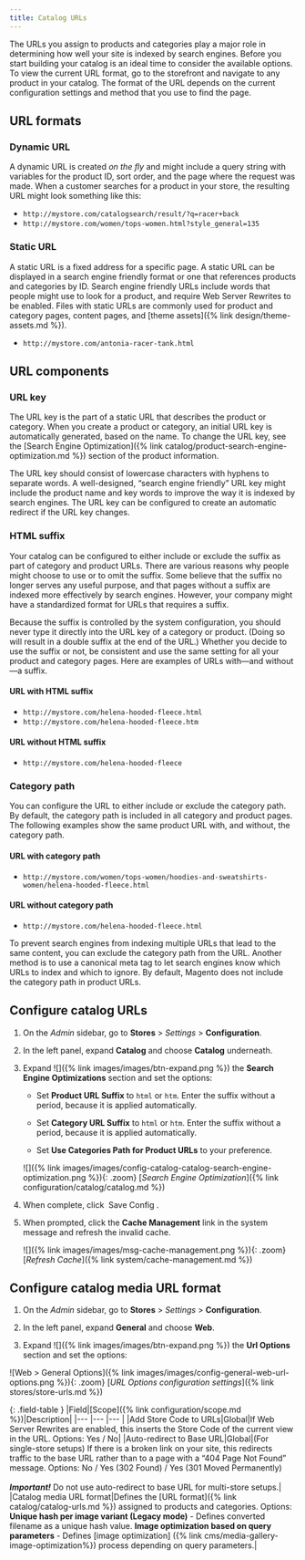 ```yaml
---
title: Catalog URLs
---
```


The URLs you assign to products and categories play a major role in determining how well your site is indexed by search engines. Before you start building your catalog is an ideal time to consider the available options. To view the current URL format, go to the storefront and navigate to any product in your catalog. The format of the URL depends on the current configuration settings and method that you use to find the page.

## URL formats

### Dynamic URL

A dynamic URL is created _on the fly_ and might include a query string with variables for the product ID, sort order, and the page where the request was made. When a customer searches for a product in your store, the resulting URL might look something like this:

- `http://mystore.com/catalogsearch/result/?q=racer+back`
- `http://mystore.com/women/tops-women.html?style_general=135`

### Static URL

A static URL is a fixed address for a specific page. A static URL can be displayed in a search engine friendly format or one that references products and categories by ID. Search engine friendly URLs include words that people might use to look for a product, and require Web Server Rewrites to be enabled. Files with static URLs are commonly used for product and category pages, content pages, and [theme assets]({% link design/theme-assets.md %}).

- `http://mystore.com/antonia-racer-tank.html`

## URL components

### URL key

The URL key is the part of a static URL that describes the product or category. When you create a product or category, an initial URL key is automatically generated, based on the name. To change the URL key, see the [Search Engine Optimization]({% link catalog/product-search-engine-optimization.md %}) section of the product information.

The URL key should consist of lowercase characters with hyphens to separate words. A well-designed, “search engine friendly” URL key might include the product name and key words to improve the way it is indexed by search engines. The URL key can be configured to create an automatic redirect if the URL key changes.

### HTML suffix

Your catalog can be configured to either include or exclude the suffix as part of category and product URLs. There are various reasons why people might choose to use or to omit the suffix. Some believe that the suffix no longer serves any useful purpose, and that pages without a suffix are indexed more effectively by search engines. However, your company might have a standardized format for URLs that requires a suffix.

Because the suffix is controlled by the system configuration, you should never type it directly into the URL key of a category or product. (Doing so will result in a double suffix at the end of the URL.) Whether you decide to use the suffix or not, be consistent and use the same setting for all your product and category pages. Here are examples of URLs with—and without—a suffix.

#### URL with HTML suffix

- `http://mystore.com/helena-hooded-fleece.html`
- `http://mystore.com/helena-hooded-fleece.htm`

#### URL without HTML suffix

- `http://mystore.com/helena-hooded-fleece`

### Category path

You can configure the URL to either include or exclude the category path. By default, the category path is included in all category and product pages. The following examples show the same product URL with, and without, the category path.

#### URL with category path

- `http://mystore.com/women/tops-women/hoodies-and-sweatshirts-women/helena-hooded-fleece.html`

#### URL without category path

- `http://mystore.com/helena-hooded-fleece.html`

To prevent search engines from indexing multiple URLs that lead to the same content, you can exclude the category path from the URL. Another method is to use a canonical meta tag to let search engines know which URLs to index and which to ignore. By default, Magento does not include the category path in product URLs.

## Configure catalog URLs

1. On the _Admin_ sidebar, go to **Stores** > _Settings_ > **Configuration**.

1. In the left panel, expand **Catalog** and choose **Catalog** underneath.

1. Expand ![]({% link images/images/btn-expand.png %}) the **Search Engine Optimizations** section and set the options:

   - Set **Product URL Suffix** to `html` or `htm`. Enter the suffix without a period, because it is applied automatically.

   - Set **Category URL Suffix** to `html` or `htm`. Enter the suffix without a period, because it is applied automatically.

   - Set **Use Categories Path for Product URLs** to your preference.

   ![]({% link images/images/config-catalog-catalog-search-engine-optimization.png %}){: .zoom}
   [_Search Engine Optimization_]({% link configuration/catalog/catalog.md %})

1. When complete, click <span class="btn"> Save Config </span>.

1. When prompted, click the **Cache Management** link in the system message and refresh the invalid cache.

   ![]({% link images/images/msg-cache-management.png %}){: .zoom}
   [_Refresh Cache_]({% link system/cache-management.md %})

## Configure catalog media URL format

1. On the _Admin_ sidebar, go to **Stores** > _Settings_ > **Configuration**.

1. In the left panel, expand **General** and choose **Web**.

1. Expand ![]({% link images/images/btn-expand.png %}) the **Url Options** section and set the options:

![Web > General Options]({% link images/images/config-general-web-url-options.png %}){: .zoom}
[_URL Options configuration settings_]({% link stores/store-urls.md %})

{: .field-table }
|Field|[Scope]({% link configuration/scope.md %})|Description|
|--- |--- |--- |
|Add Store Code to URLs|Global|If Web Server Rewrites are enabled, this inserts the Store Code of the current view in the URL. Options: Yes / No|
|Auto-redirect to Base URL|Global|(For single-store setups) If there is a broken link on your site, this redirects traffic to the base URL rather than to a page with a “404 Page Not Found” message. Options: No / Yes (302 Found) / Yes (301 Moved Permanently) <br /><br />**_Important!_** Do not use auto-redirect to base URL for multi-store setups.|
|Catalog media URL format|Defines the [URL format]({% link catalog/catalog-urls.md %}) assigned to products and categories. Options:
**Unique hash per image variant (Legacy mode)** - Defines converted filename as a unique hash value.
**Image optimization based on query parameters** - Defines [image optimization] ({% link cms/media-gallery-image-optimization%}) process depending on query parameters.|